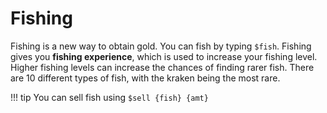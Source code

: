# Fishing

Fishing is a new way to obtain gold. You can fish by typing `$fish`. Fishing gives you **fishing experience**, which is used to increase your fishing level. Higher fishing levels can increase the chances of finding rarer fish. There are 10 different types of fish, with the kraken being the most rare.

!!! tip
    You can sell fish using `$sell {fish} {amt}`